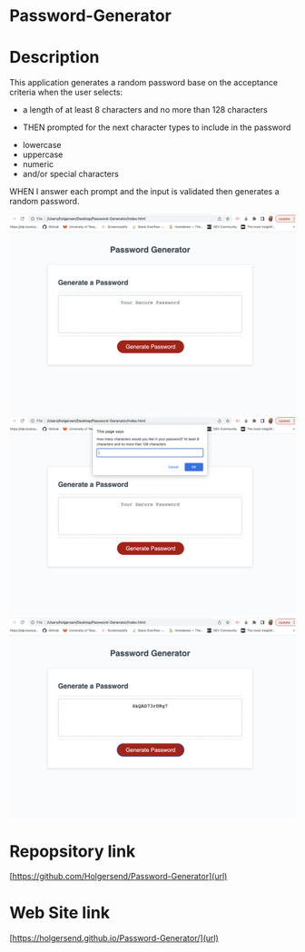 # Password-Generator

# Description

This application generates a random password base on the acceptance criteria when the user selects:
- a length of at least 8 characters and no more than 128 characters
* THEN prompted for the next character types to include in the password
- lowercase
- uppercase
- numeric
-  and/or special characters
  
WHEN I answer each prompt and the input is validated then generates a random password.

<img src="assets/images/Screenshot 2023-06-20 at 9.54.15 PM.png">
<img src="assets/images/Screenshot 2023-06-20 at 9.54.25 PM.png">
<img src="assets/images/Screenshot 2023-06-20 at 9.54.44 PM.png">

# Repopsitory link

[https://github.com/Holgersend/Password-Generator](url)

# Web Site link 

[https://holgersend.github.io/Password-Generator/](url)
